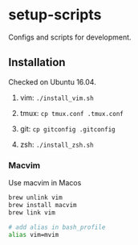 # setup-scripts

Configs and scripts for development.

## Installation

Checked on Ubuntu 16.04.

1. vim: `./install_vim.sh`

2. tmux: `cp tmux.conf .tmux.conf`

3. git: `cp gitconfig .gitconfig`

4. zsh: `./install_zsh.sh`

### Macvim

Use macvim in Macos

```bash
brew unlink vim
brew install macvim
brew link vim

# add alias in bash_profile
alias vim=mvim
```

